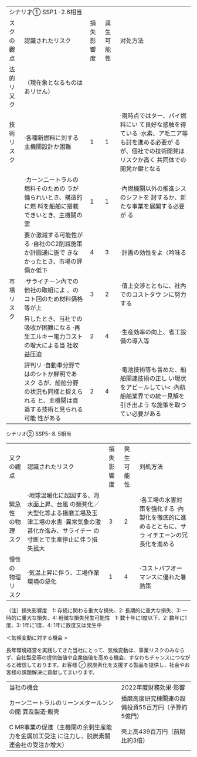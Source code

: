 <html><body><table><tr><td colspan="5">シナリ才① SSP1-2.6相当</td></tr><tr><td>スク の觀点</td><td>認識されたリスク</td><td>損失影 響度</td><td>龚生可 能性</td><td>对处方法</td></tr><tr><td>法的リ 又ク</td><td>（現在象となるものはあリせん）</td><td></td><td></td><td></td></tr><tr><td>技術リ スク</td><td>·各種新燃料に刘する主機闋設計か困難</td><td>1</td><td>1</td><td>·現時点ではター、パイ燃料にい て良好な感触を得ている ·水素、ア毛二ア等も討を進める必要が るが、個社での技術開凳はリスクか高く 共同体での開凳か鍵となる</td></tr><tr><td rowspan="5">市場リ スク</td><td>·カーン二ートラルの燃料そのための ラが備られいとき、構造的に燃 料を船舶に搭載できいとき、主機闋の需</td><td>1</td><td>1</td><td>·內燃機闋以外の推進シスのシフトを 討するか、新たな事業を展開する必要が る</td></tr><tr><td>要か激減する可能性がる ·自社のC2削減施策か計画通に施で きなかったとき、市場の評倆か低下</td><td>4</td><td>3</td><td>·計画の効性をよ〈吟味る</td></tr><tr><td>·サライチーン內での他社の取組によ 、のコト回のため材料俩格等が上</td><td>3</td><td>2</td><td>·值上交涉とともに、社內でのコストタウ ンに努力する</td></tr><tr><td>昇したとき、当社での吸收が困難になる ·再生工ルキー電力コストの增大による当 社收益压迫</td><td>2</td><td>4</td><td>·生産効率の向上、省工設備の導入等</td></tr><tr><td>評判リ ·自動車分野ではのシトか鮮明であ スク るが、船舶分野の状況も同樣と捉えられる と、主機闋は衰退する技術と見られる可能 性がある</td><td>2</td><td>4</td><td>·電池技術等も含めた、船舶闋連技術の正し い現状をアビールしてい< ·內航船舶業界での統ー見解を引き出よう な施策を取つてい必要がある</td></tr></table></body></html>  

シナリオ② SSP5- 8. 5相当  


<html><body><table><tr><td>又ク の觀点</td><td>認識されたリスク</td><td>損失影 響度</td><td>凳生可 能性</td><td>刘処方法</td></tr><tr><td>緊急性 の物理 スク</td><td>·地球温暖化に起因する、海水面上昇、台風 の頻凳化／大型化等よる播磨工場及玉 津工場の水害 ·異常気象の激甚化か進み、サライチー の寸断とで生産停止に伴う損失菰大</td><td>3</td><td>2</td><td>·各工場の水害対策を強化する ·內製化を徹底的に進めるとともに、サラ イチエーンの冗長化を進める</td></tr><tr><td>慢性の 物理リ スク</td><td>·気温上昇に伴う、工場作業環境の惡化</td><td>1</td><td>4</td><td>·コストパフオーマンスに優れた暑熱策</td></tr></table></body></html>

（注）損失影響度　1: 存続に関わる重大な損失、2: 長期的に重大な損失、3: 一時的に重大な損失、4: 軽微な損失発生可能性　1: 数十年に1度以下、2: 数年に1度、3: 1年に1度、4: 1年に数度又は発生中  

＜気候変動に対する機会 $>$  

長年環境経営を実践してきた当社にとって、気候変動は、事業リスクのみならず、自社製品等の提供価値や企業価値を高める機会、すなわちチャンスにつながると確信しております。お客様 $\oslash$ 脱炭素化を支援する製品を提供し、社会やお客様の課題解決に貢献してまいります。  

<html><body><table><tr><td>当社の機会</td><td>2022年度财務効果·影響</td></tr><tr><td>カーン二ートラルのリーンメタールンンの開 龚及製造·販壳</td><td>播磨高度研究棟闋連の設備投資55百万円（予算約5億門）</td></tr><tr><td>C MR事業の促進（主機闋の余剩生産能力を金属加工受注 に注力し、脱炭素闋連会社の受注か增大）</td><td>壳上高439百万円（前期比約3倍）</td></tr></table></body></html>  